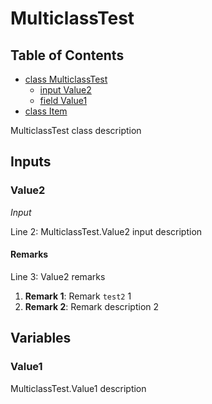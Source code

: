 # MulticlassTest

## Table of Contents
- [class MulticlassTest](#-multiclass-test)
  - [input Value2](#-value-2)
  - [field Value1](#-value-1)
- [class Item](Multiclass-Test-Item.md)

MulticlassTest class description

## Inputs

### Value2

*Input*

Line 2: MulticlassTest.Value2 input description

#### Remarks
Line 3: Value2 remarks

1. **Remark 1**: Remark `test2` 1
2. **Remark 2**: Remark description 2

## Variables

### Value1

MulticlassTest.Value1 description

